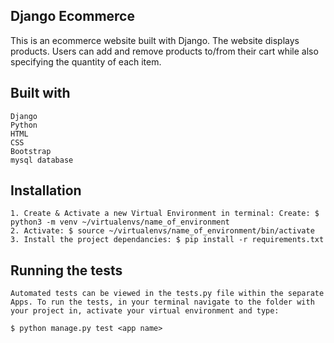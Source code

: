 Django Ecommerce
-
This is an ecommerce website built with Django. The website displays products. Users can add and remove products to/from their cart while also specifying the quantity of each item.

Built with
-

    Django
    Python
    HTML
    CSS
    Bootstrap
    mysql database

Installation
-
    1. Create & Activate a new Virtual Environment in terminal: Create: $ python3 -m venv ~/virtualenvs/name_of_environment 
    2. Activate: $ source ~/virtualenvs/name_of_environment/bin/activate
    3. Install the project dependancies: $ pip install -r requirements.txt
    
Running the tests
-
    Automated tests can be viewed in the tests.py file within the separate Apps. To run the tests, in your terminal navigate to the folder with your project in, activate your virtual environment and type:
    
    $ python manage.py test <app name>